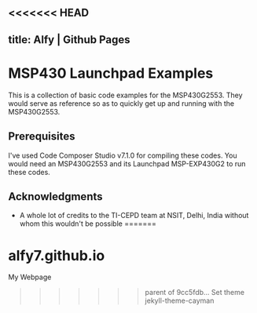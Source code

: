 <<<<<<< HEAD
---
title: Alfy | Github Pages
---
# MSP430 Launchpad Examples
This is a collection of basic code examples for the MSP430G2553.
They would serve as reference so as to quickly get up and running with the MSP430G2553.

## Prerequisites

I've used Code Composer Studio v7.1.0 for compiling these codes.
You would need an MSP430G2553 and its Launchpad MSP-EXP430G2 to run these codes. 

## Acknowledgments

* A whole lot of credits to the TI-CEPD team at NSIT, Delhi, India without whom this wouldn't be possible
=======
# alfy7.github.io
My Webpage
>>>>>>> parent of 9cc5fdb... Set theme jekyll-theme-cayman
